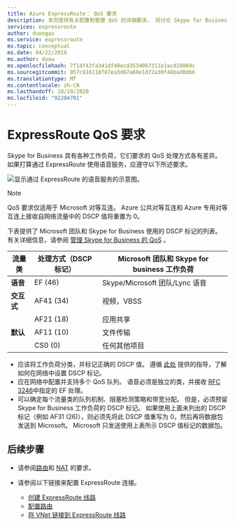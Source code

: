 ```yaml
---
title: Azure ExpressRoute： QoS 要求
description: 本页提供有关配置和管理 QoS 的详细要求。 将讨论 Skype for Business/语音服务。
services: expressroute
author: duongau
ms.service: expressroute
ms.topic: conceptual
ms.date: 04/22/2019
ms.author: duau
ms.openlocfilehash: 7f14f43fa341df40ecd35340b7311e1acd18004c
ms.sourcegitcommit: 957c916118f87ea3d67a60e1d72a30f48bad0db6
ms.translationtype: MT
ms.contentlocale: zh-CN
ms.lasthandoff: 10/19/2020
ms.locfileid: "92204701"
---
```

# <a name="expressroute-qos-requirements"></a>ExpressRoute QoS 要求
Skype for Business 具有各种工作负荷，它们要求的 QoS 处理方式各有差异。 如果打算通过 ExpressRoute 使用语音服务，应遵守以下所述要求。

![显示通过 ExpressRoute 的语音服务的示意图。](./media/expressroute-qos/expressroute-qos.png)

> [!NOTE]
> QoS 要求仅适用于 Microsoft 对等互连。 Azure 公共对等互连和 Azure 专用对等互连上接收自网络流量中的 DSCP 值将重置为 0。 
> 
> 

下表提供了 Microsoft 团队和 Skype for Business 使用的 DSCP 标记的列表。 有关详细信息，请参阅 [管理 Skype for Business 的 QoS](/SkypeForBusiness/manage/network-management/qos/managing-quality-of-service-QoS) 。

| **流量类** | **处理方式（DSCP 标记）** | **Microsoft 团队和 Skype for business 工作负荷** |
| --- | --- | --- |
| **语音** |EF (46) |Skype/Microsoft 团队/Lync 语音 |
| **交互式** |AF41 (34) |视频，VBSS |
| |AF21 (18) |应用共享 | 
| **默认** |AF11 (10) |文件传输 |
| |CS0 (0) |任何其他项目 |

* 应该将工作负荷分类，并标记正确的 DSCP 值。 遵循 [此处](/SkypeForBusiness/manage/network-management/qos/configuring-port-ranges-for-your-skype-clients#configure-quality-of-service-policies-for-clients-running-on-windows-10) 提供的指导，了解如何在网络中设置 DSCP 标记。
* 应在网络中配置并支持多个 QoS 队列。 语音必须是独立的类，并接收 [RFC 3246](https://www.ietf.org/rfc/rfc3246.txt)中指定的 EF 处理。 
* 可以确定每个流量类的队列机制、阻塞检测策略和带宽分配。 但是，必须预留 Skype for Business 工作负荷的 DSCP 标记。 如果使用上面未列出的 DSCP 标记（例如 AF31 (26)），则必须先将此 DSCP 值重写为 0，然后再将数据包发送到 Microsoft。 Microsoft 只发送使用上表所示 DSCP 值标记的数据包。 

## <a name="next-steps"></a>后续步骤
* 请参阅[路由](expressroute-routing.md)和 [NAT](expressroute-nat.md) 的要求。
* 请参阅以下链接来配置 ExpressRoute 连接。
  
  * [创建 ExpressRoute 线路](expressroute-howto-circuit-classic.md)
  * [配置路由](expressroute-howto-routing-classic.md)
  * [将 VNet 链接到 ExpressRoute 线路](expressroute-howto-linkvnet-classic.md)